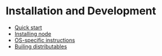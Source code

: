 Installation and Development
=============

* [Quick start](./getting-started/quick-start.md)
* [Installing node](./getting-started/installing-node.md)
* [OS-specific instructions](./getting-started/os-specific.md)
* [Builing distributables](./getting-started/building-production-distributables.md)

